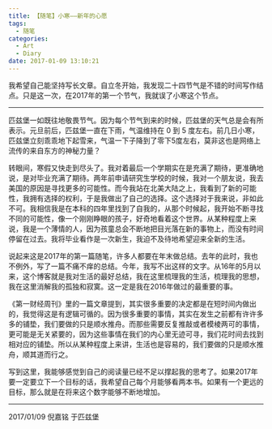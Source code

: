 ```yaml
---
title: 【随笔】小寒——新年的心愿
tags:
  - 随笔
categories:
  - Art
  - Diary
date: 2017-01-09 13:10:21
---
```


我希望自己能坚持写长文章。自立冬开始，我发现二十四节气是不错的时间写作结点。只是这一次，在2017年的第一个节气，我就误了小寒这个节点。

<!-- more -->

***

匹兹堡一如既往地敬畏节气。因为每个节气到来的时候，匹兹堡的天气总是会有所表示。元旦前后，匹兹堡一直在下雨，气温维持在 0 到 5 度左右。前几日小寒，匹兹堡立刻乖乖地下起雪来，气温一下子降到了零下5度左右，莫非这也是网络上流传的来自东方的神秘力量？

转眼间，寒假又快走到尽头了。我对着最后一个学期实在是充满了期待，更准确地说，是对毕业充满了期待。两年前申请研究生学校的时候，我对一个朋友说，我去美国的原因是寻找更多的可能性。而今我站在北美大陆之上，我看到了新的可能性，我拥有选择的权利，于是我做出了自己的选择。这个选择对于我来说，非如此不可。我相信我是在本科的四年里找到了自我的，从那个时候起，我开始不断寻找不同的可能性，像一个刚刚睁眼的孩子，好奇地看着这个世界。从某种程度上来说，我是一个薄情的人，因为孩童总会不断地把目光落在新的事物上，而没有时间停留在过去。我将毕业看作是一次新生，我迫不及待地希望迎来全新的生活。

说起来这是2017年的第一篇随笔，许多人都要在年末做总结。去年的此时，我也不例外，写了一篇不痛不痒的总结。今年，我写不出这样的文字。从16年的5月以来，这个博客就是我对生活的最好总结，我在这里梳理我的生活，梳理我的思想，我在这里消解我的孤独和寂寞。这一定是我在2016年做过的最重要的事。

《第一财经周刊》里的一篇文章提到，其实很多重要的决定都是在短时间内做出的，我觉得这是有逻辑可循的。因为很多重要的事情，其实在发生之前都有许许多多的铺垫，我们要做的只是顺水推舟。而那些需要反复推敲或者模棱两可的事情，更可能是无关紧要的，因为这些事情在我们的内心里无迹可寻，我们花时间去找到相对应的铺垫。所以从某种程度上来讲，生活也是容易的，我们要做的只是顺水推舟，顺其道而行之。

写到这里，我能够感觉到自己的阅读量已经不足以撑起我的思考了。如果2017年要一定要立下一个目标的话，我希望自己每个月能够看两本书。如果有一个更远的目标，那么就是在将来这个数字能够不断地增加。


***

2017/01/09 
倪嘉铭
于匹兹堡






